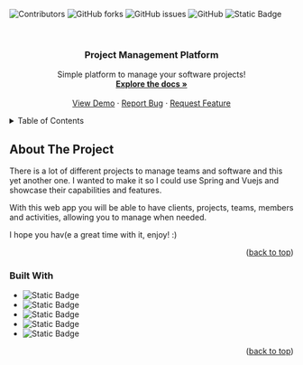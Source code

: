 <a name="readme-top"></a>

![Contributors](https://img.shields.io/github/contributors/mykonwest/proj-mgnt-platform)
![GitHub forks](https://img.shields.io/github/forks/mykonwest/proj-mgnt-platform)
![GitHub issues](https://img.shields.io/github/issues/mykonwest/proj-mgnt-platform)
![GitHub](https://img.shields.io/github/license/mykonwest/proj-mgnt-platform)
![Static Badge](https://img.shields.io/badge/linkedin-linkedin?logo=linkedin&color=blue&link=https%3A%2F%2Fwww.linkedin.com%2Fin%2Fbendlmp%2F)


<!-- PROJECT LOGO -->
<br />
<div align="center">
  <h3 align="center">Project Management Platform</h3>

  <p align="center">
    Simple platform to manage your software projects!
    <br />
    <a href="https://github.com/mykonwest/proj-mgnt-platform"><strong>Explore the docs »</strong></a>
    <br />
    <br />
    <a href="https://github.com/mykonwest/proj-mgnt-platform">View Demo</a>
    ·
    <a href="https://github.com/mykonwest/proj-mgnt-platform/issues">Report Bug</a>
    ·
    <a href="https://github.com/mykonwest/proj-mgnt-platform/issues">Request Feature</a>
  </p>
</div>



<!-- TABLE OF CONTENTS -->
<details>
  <summary>Table of Contents</summary>
  <ol>
    <li>
      <a href="#about-the-project">About The Project</a>
      <ul>
        <li><a href="#built-with">Built With</a></li>
      </ul>
    </li>
  </ol>
</details>



<!-- ABOUT THE PROJECT -->
## About The Project

There is a lot of different projects to manage teams and software and this yet another one. I wanted to make it so I could use Spring and Vuejs and showcase their capabilities and features.

With this web app you will be able to have clients, projects, teams, members and activities, allowing you to manage when needed.

I hope you hav(e a great time with it, enjoy! :) 

<p align="right">(<a href="#readme-top">back to top</a>)</p>



### Built With

* ![Static Badge](https://img.shields.io/badge/Java-Liberica%20Standard%20JDK%2017.0.8%2B7%20x86%2064-red?link=https%3A%2F%2Fbell-sw.com%2Fpages%2Fdownloads%2F)
* ![Static Badge](https://img.shields.io/badge/Spring-Spring?logo=spring&color=darkgreen&link=spring.io)
* ![Static Badge](https://img.shields.io/badge/PostgreSQL-PostgreSQL?logo=postgresql&color=lightblue&link=spring.io)
* ![Static Badge](https://img.shields.io/badge/VueJS-VueJS?logo=vue&color=purple&link=vuejs.org)
* ![Static Badge](https://img.shields.io/badge/Bootstrap-Bootstrap?logo=bootstrap&color=lightpink&link=vuejs.org)

<p align="right">(<a href="#readme-top">back to top</a>)</p>